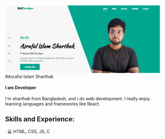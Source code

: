 ![I am Developer](https://github.com/sharthak18/sharthak18/blob/main/Screenshot%202024-09-21%20200548.png)
#Asraful Islam Sharthak
#### I am Developer
I'm sharthak from Bangladesh, and i do web development. I really enjoy learning languages and frameworks like React.

## Skills and Experience:
. 💻 HTML, CSS, JS, C



